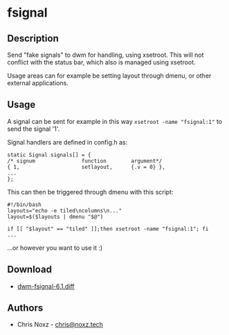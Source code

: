 fsignal
================

Description
-----------

Send "fake signals" to dwm for handling, using xsetroot. This will not conflict
with the status bar, which also is managed using xsetroot.

Usage areas can for example be setting layout through dmenu, or other external
applications.

Usage
-----

A signal can be sent for example in this way `xsetroot -name "fsignal:1"` to
send the signal '1'.

Signal handlers are defined in config.h as:

	static Signal signals[] = {
	/* signum               function        argument*/
	{ 1,                    setlayout,      {.v = 0} },
	...
	};

This can then be triggered through dmenu with this script:

	#!/bin/bash
	layouts="echo -e tiled\ncolumns\n..."
	layout=$($layouts | dmenu "$@")
	
	if [[ "$layout" == "tiled" ]];then xsetroot -name "fsignal:1"; fi
	...

...or however you want to use it :)

Download
--------

* [dwm-fsignal-6.1.diff](dwm-fsignal-6.1.diff)

Authors
-------

* Chris Noxz - <chris@noxz.tech>
